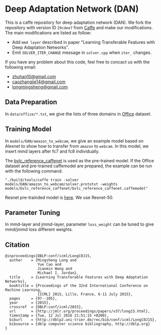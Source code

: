 # Deep Adaptation Network (DAN)

This is a caffe repository for deep adaptation network (DAN). We fork the repository with version ID `29cdee7` from [Caffe](https://github.com/BVLC/caffe) and make our modifications. The main modifications are listed as follow:

- Add `mmd layer` described in paper "Learning Transferable Features with Deep Adaptation Networks".
- Emit `SOLVER_ITER_CHANGE` message in `solver.cpp` when `iter_` changes.

If you have any problem about this code, feel free to concact us with the following email:
- zhuhan10@gmail.com
- caozhangjie14@gmail.com
- longmingsheng@gmail.com

Data Preparation
---------------
In `data/office/*.txt`, we give the lists of three domains in [Office](https://cs.stanford.edu/~jhoffman/domainadapt/#datasets_code) dataset.

Training Model
---------------

In `models/DAN/amazon_to_webcam`, we give an example model based on Alexnet to show how to transfer from `amazon` to `webcam`. In this model, we insert mmd layers after fc7 and fc8 individually.

The [bvlc\_reference\_caffenet](http://dl.caffe.berkeleyvision.org/bvlc_reference_caffenet.caffemodel) is used as the pre-trained model. If the Office dataset and pre-trained caffemodel are prepared, the example can be run with the following command:
```
"./build/tools/caffe train -solver models/DAN/amazon_to_webcam/solver.prototxt -weights models/bvlc_reference_caffenet/bvlc_reference_caffenet.caffemodel"
```

Resnet pre-trainded model is [here](https://github.com/KaimingHe/deep-residual-networks). We use Resnet-50.

Parameter Tuning
---------------
In mmd-layer and jmmd-layer, parameter `loss_weight` can be tuned to give mmd/jmmd loss different weights.

Citation
---------------
    @inproceedings{DBLP:conf/icml/LongC0J15,
      author    = {Mingsheng Long and
                   Yue Cao and
                   Jianmin Wang and
                   Michael I. Jordan},
      title     = {Learning Transferable Features with Deep Adaptation Networks},
      booktitle = {Proceedings of the 32nd International Conference on Machine Learning,
                   {ICML} 2015, Lille, France, 6-11 July 2015},
      pages     = {97--105},
      year      = {2015},
      crossref  = {DBLP:conf/icml/2015},
      url       = {http://jmlr.org/proceedings/papers/v37/long15.html},
      timestamp = {Tue, 12 Jul 2016 21:51:15 +0200},
      biburl    = {http://dblp2.uni-trier.de/rec/bib/conf/icml/LongC0J15},
      bibsource = {dblp computer science bibliography, http://dblp.org}
    }
